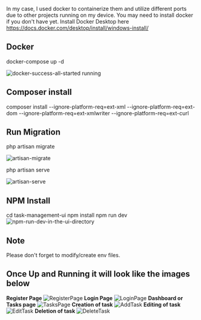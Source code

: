 In my case, I used docker to containerize them and utilize different ports due to other projects running on my device.
You may need to install docker if you don't have yet. Install Docker Desktop here https://docs.docker.com/desktop/install/windows-install/
## Docker
docker-compose up -d

![docker-success-all-started running](https://github.com/qjrincoywork/task_management_system/assets/61674249/8749e648-9af3-4fa1-8d82-988c207d5493)

## Composer install
composer install --ignore-platform-req=ext-xml --ignore-platform-req=ext-dom --ignore-platform-req=ext-xmlwriter --ignore-platform-req=ext-curl
## Run Migration
php artisan migrate

![artisan-migrate](https://github.com/qjrincoywork/task_management_system/assets/61674249/2936764a-38c7-4d6b-a335-ac3b5a99c184)

php artisan serve

![artisan-serve](https://github.com/qjrincoywork/task_management_system/assets/61674249/3f1a89f7-403b-4d91-8102-fb4dd697b71f)

## NPM Install
cd task-management-ui
npm install
npm run dev
![npm-run-dev-in-the-ui-directory](https://github.com/qjrincoywork/task_management_system/assets/61674249/eb461d99-eb7e-4370-81e4-1910de3a90cc)
## Note 
Please don't forget to modify/create env files.
## Once Up and Running it will look like the images below
**Register Page**
![RegisterPage](https://github.com/qjrincoywork/task_management_system/assets/61674249/50d81ba9-6ed7-4b39-8f5e-dde1cbd9df4c)
**Login Page**
![LoginPage](https://github.com/qjrincoywork/task_management_system/assets/61674249/d7d88dff-ef05-4fd0-bd05-a68a059d5cd2)
**Dashboard or Tasks page**
![TasksPage](https://github.com/qjrincoywork/task_management_system/assets/61674249/4888c543-4b7e-4062-b11e-3e101c850839)
**Creation of task**
![AddTask](https://github.com/qjrincoywork/task_management_system/assets/61674249/9f9be996-4315-4e20-9305-27bddbd7a720)
**Editing of task**
![EditTask](https://github.com/qjrincoywork/task_management_system/assets/61674249/63150f12-13cb-4581-9cad-d75ec542b1c4)
**Deletion of task**
![DeleteTask](https://github.com/qjrincoywork/task_management_system/assets/61674249/67a3d045-a61f-430a-a330-cf67803782a2)

